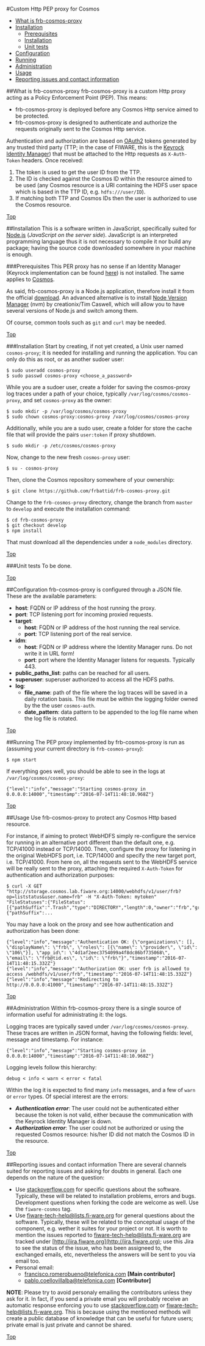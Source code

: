 #<a name="top"></a>Custom Http PEP proxy for Cosmos

* [What is frb-cosmos-proxy](#whatis)
* [Installation](#maininstall)
    * [Prerequisites](#prerequisites)
    * [Installation](#installation)
    * [Unit tests](#unittests)
* [Configuration](#configuration)
* [Running](#running)
* [Administration](#administration)
* [Usage](#usage)
* [Reporting issues and contact information](#contact)

##<a name="whatis"></a>What is frb-cosmos-proxy
frb-cosmos-proxy is a custom Http proxy acting as a Policy Enforcement Point (PEP). This means:

* frb-cosmos-proxy is deployed before any Cosmos Http service aimed to be protected.
* frb-cosmos-proxy is designed to authenticate and authorize the requests originally sent to the Cosmos Http service.

Authentication and authorization are based on [OAuth2](http://oauth.net/2/) tokens generated by any trusted third party (TTP; in the case of FIWARE, this is the [Keyrock Identity Manager](http://catalogue.fiware.org/enablers/identity-management-keyrock)) that must be attached to the Http requests as `X-Auth-Token` headers. Once received:

1. The token is used to get the user ID from the TTP.
2. The ID is checked against the Cosmos ID within the resource aimed to be used (any Cosmos resource is a URI containing the HDFS user space which is based in the TTP ID, e.g. `hdfs:///user/ID`).
3. If matching both TTP and Cosmos IDs then the user is authorized to use the Cosmos resource.

[Top](#top)

##<a name="maininstall"></a>Installation
This is a software written in JavaScript, specifically suited for [Node.js](https://nodejs.org) (<i>JavaScript on the server side</i>). JavaScript is an interpreted programming language thus it is not necessary to compile it nor build any package; having the source code downloaded somewhere in your machine is enough.

###<a name="prerequisites"></a>Prerequisites
This PER proxy has no sense if an Identity Manager (Keyrock implementation can be found [here](http://catalogue.fiware.org/enablers/identity-management-keyrock)) is not installed. The same applies to [Cosmos](http://catalogue.fiware.org/enablers/bigdata-analysis-cosmos).

As said, frb-cosmos-proxy is a Node.js application, therefore install it from the official [download](https://nodejs.org/download/). An advanced alternative is to install [Node Version Manager](https://github.com/creationix/nvm) (nvm) by creationix/Tim Caswell, which will allow you to have several versions of Node.js and switch among them.

Of course, common tools such as `git` and `curl` may be needed.

[Top](#top)

###<a name="installation"></a>Installation
Start by creating, if not yet created, a Unix user named `cosmos-proxy`; it is needed for installing and running the application. You can only do this as root, or as another sudoer user:

    $ sudo useradd cosmos-proxy
    $ sudo passwd cosmos-proxy <choose_a_password>

While you are a sudoer user, create a folder for saving the cosmos-proxy log traces under a path of your choice, typically `/var/log/cosmos/cosmos-proxy`, and set `cosmos-proxy` as the owner:

    $ sudo mkdir -p /var/log/cosmos/cosmos-proxy
    $ sudo chown cosmos-proxy:cosmos-proxy /var/log/cosmos/cosmos-proxy

Additionally, while you are a sudo user, create a folder for store the cache file that will provide the pairs `user:token` if proxy shutdown.

    $ sudo mkdir -p /etc/cosmos/cosmos-proxy

Now, change to the new fresh `cosmos-proxy` user:

    $ su - cosmos-proxy

Then, clone the Cosmos repository somewhere of your ownership:

    $ git clone https://github.com/frbattid/frb-cosmos-proxy.git

Change to the `frb-cosmos-proxy` directory, change the branch from `master` to `develop` and execute the installation command:

    $ cd frb-cosmos-proxy
    $ git checkout develop
    $ npm install

That must download all the dependencies under a `node_modules` directory.

[Top](#top)

###<a name="unittests"></a>Unit tests
To be done.

[Top](#top)

##<a name="configuration"></a>Configuration
frb-cosmos-proxy is configured through a JSON file. These are the available parameters:

* **host**: FQDN or IP address of the host running the proxy.
* **port**: TCP listening port for incoming proxied requests.
* **target**:
    * **host**: FQDN or IP address of the host running the real service.
    * **port**: TCP listening port of the real service.
* **idm**:
    * **host**: FQDN or IP address where the Identity Manager runs. Do not write it in URL form!
    * **port**: port where the Identity Manager listens for requests. Typically 443.
* **public_paths_list**: paths can be reached for all users.
* **superuser**: superuser authorized to access all the HDFS paths.
* **log**:
    * **file_name**: path of the file where the log traces will be saved in a daily rotation basis. This file must be within the logging folder owned by the the user `cosmos-auth`.
    * **date_pattern**: data pattern to be appended to the log file name when the log file is rotated.

[Top](#top)

##<a name="running"></a>Running
The PEP proxy implemented by frb-cosmos-proxy is run as (assuming your current directory is `frb-cosmos-proxy`):

    $ npm start

If everything goes well, you should be able to see in the logs at `/var/log/cosmos/cosmos-proxy`:

    {"level":"info","message":"Starting cosmos-proxy in 0.0.0.0:14000","timestamp":"2016-07-14T11:48:10.968Z"}

[Top](#top)

##<a name="usage"></a>Usage
Use frb-cosmos-proxy to protect any Cosmos Http based resource.

For instance, if aiming to protect WebHDFS simply re-configure the service for running in an alternative port different than the default one, e.g. TCP/41000 instead or TCP/14000. Then, configure the proxy for listening in the original WebHDFS port, i.e. TCP/14000 and specify the new target port, i.e. TCP/41000. From here on, all the requests sent to the WebHDFS service will be really sent to the proxy, attaching the required `X-Auth-Token` for authentication and authorization purposes:

    $ curl -X GET "http://storage.cosmos.lab.fiware.org:14000/webhdfs/v1/user/frb?op=liststatus&user.name=frb" -H "X-Auth-Token: mytoken"
    "FileStatuses":{"FileStatus":[{"pathSuffix":".Trash","type":"DIRECTORY","length":0,"owner":"frb","group":"frb","permission":"700","accessTime":0,"modificationTime":1468519200094,"blockSize":0,"replication":0},{"pathSuffix":...

You may have a look on the proxy and see how authentication and authorization has been done:

    {"level":"info","message":"Authentication OK: {\"organizations\": [], \"displayName\": \"frb\", \"roles\": [{\"name\": \"provider\", \"id\": \"106\"}], \"app_id\": \"4d1af2eec3754099a4f8dc86bf735068\", \"email\": \"frb@tid.es\", \"id\": \"frb\"}","timestamp":"2016-07-14T11:48:15.332Z"}
    {"level":"info","message":"Authorization OK: user frb is allowed to access /webhdfs/v1/user/frb","timestamp":"2016-07-14T11:48:15.332Z"}
    {"level":"info","message":"Redirecting to http://0.0.0.0:41000","timestamp":"2016-07-14T11:48:15.332Z"}

[Top](#top)

##<a name="administration"></a>Administration
Within frb-cosmos-proxy there is a single source of information useful for administrating it: the logs.

Logging traces are typically saved under `/var/log/cosmos/cosmos-proxy`. These traces are written in JSON format, having the following fields: level, message and timestamp. For instance:

    {"level":"info","message":"Starting cosmos-proxy in 0.0.0.0:14000","timestamp":"2016-07-14T11:48:10.968Z"}

Logging levels follow this hierarchy:

    debug < info < warn < error < fatal

Within the log it is expected to find many `info` messages, and a few of `warn` or `error` types. Of special interest are the errors:

* ***Authentication error***: The user could not be authenticated either because the token is not valid, either because the communication with the Keyrock Identity Manager is down.
* ***Authorization error***: The user could not be authorized or using the requested Cosmos resource: his/her ID did not match the Cosmos ID in the resource.

[Top](#top)

##<a name="contact"></a>Reporting issues and contact information
There are several channels suited for reporting issues and asking for doubts in general. Each one depends on the nature of the question:

* Use [stackoverflow.com](http://stackoverflow.com) for specific questions about the software. Typically, these will be related to installation problems, errors and bugs. Development questions when forking the code are welcome as well. Use the `fiware-cosmos` tag.
* Use [fiware-tech-help@lists.fi-ware.org](mailto:fiware-tech-help@lists.fi-ware.org) for general questions about the software. Typically, these will be related to the conceptual usage of the component, e.g. wether it suites for your project or not. It is worth to mention the issues reported to [fiware-tech-help@lists.fi-ware.org](mailto:fiware-tech-help@lists.fi-ware.org) are tracked under [http://jira.fiware.org](http://jira.fiware.org); use this Jira to see the status of the issue, who has been assigneed to, the exchanged emails, etc, nevertheless the answers will be sent to you via email too.
* Personal email:
    * [francisco.romerobueno@telefonica.com](mailto:francisco.romerobueno@telefonica.com) **[Main contributor]**
    * [pablo.coellovillalba@telefonica.com](mailto:pablo.coellovillalba@telefonica.com) **[Contributor]**

**NOTE**: Please try to avoid personaly emailing the contributors unless they ask for it. In fact, if you send a private email you will probably receive an automatic response enforcing you to use [stackoverflow.com](stackoverflow.com) or [fiware-tech-help@lists.fi-ware.org](mailto:fiware-tech-help@lists.fi-ware.org). This is because using the mentioned methods will create a public database of knowledge that can be useful for future users; private email is just private and cannot be shared.

[Top](#top)
